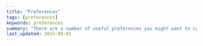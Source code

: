 ```yaml
---
title: "Preferences"
tags: [preferences]
keywords: preferences
summary: "There are a number of useful preferences you might want to customise."
last_updated: 2015-09-01
---
```

